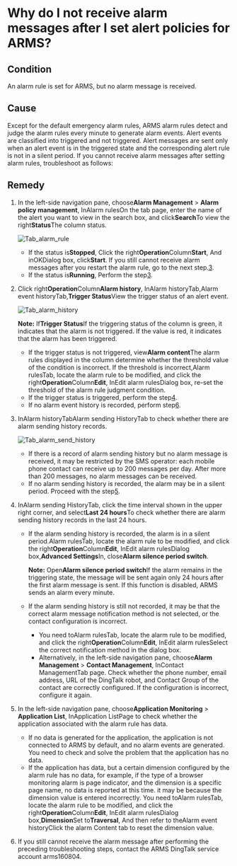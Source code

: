# Why do I not receive alarm messages after I set alert policies for ARMS?

## Condition

An alarm rule is set for ARMS, but no alarm message is received.

## Cause

Except for the default emergency alarm rules, ARMS alarm rules detect and judge the alarm rules every minute to generate alarm events. Alert events are classified into triggered and not triggered. Alert messages are sent only when an alert event is in the triggered state and the corresponding alert rule is not in a silent period. If you cannot receive alarm messages after setting alarm rules, troubleshoot as follows:

## Remedy

1.  In the left-side navigation pane, choose**Alarm Management** \> **Alarm policy management**, InAlarm rulesOn the tab page, enter the name of the alert you want to view in the search box, and click**Search**To view the right**Status**The column status.

    ![Tab_alarm_rule](../images/p81473.png)

    -   If the status is**Stopped**, Click the right**Operation**Column**Start**, And inOKDialog box, click**Start**. If you still cannot receive alarm messages after you restart the alarm rule, go to the next step.[3](#step_aaw_2q7_f27).
    -   If the status is**Running**, Perform the step[3](#step_aaw_2q7_f27).
2.  Click right**Operation**Column**Alarm history**, InAlarm historyTab,Alarm event historyTab,**Trigger Status**View the trigger status of an alert event.

    ![Tab_alarm_history](../images/p81476.png)

    **Note:** If**Trigger Status**If the triggering status of the column is green, it indicates that the alarm is not triggered. If the value is red, it indicates that the alarm has been triggered.

    -   If the trigger status is not triggered, view**Alarm content**The alarm rules displayed in the column determine whether the threshold value of the condition is incorrect. If the threshold is incorrect,Alarm rulesTab, locate the alarm rule to be modified, and click the right**Operation**Column**Edit**, InEdit alarm rulesDialog box, re-set the threshold of the alarm rule judgment condition.
    -   If the trigger status is triggered, perform the step[4](#step_ppz_b91_d1f).
    -   If no alarm event history is recorded, perform step[6](#step_dvb_363_m10).
3.  InAlarm historyTabAlarm sending HistoryTab to check whether there are alarm sending history records.

    ![Tab_alarm_send_history](../images/p81477.png)

    -   If there is a record of alarm sending history but no alarm message is received, it may be restricted by the SMS operator: each mobile phone contact can receive up to 200 messages per day. After more than 200 messages, no alarm messages can be received.
    -   If no alarm sending history is recorded, the alarm may be in a silent period. Proceed with the step[5](#step_dql_in0_dfx).
4.  InAlarm sending HistoryTab, click the time interval shown in the upper right corner, and select**Last 24 hours**To check whether there are alarm sending history records in the last 24 hours.

    -   If the alarm sending history is recorded, the alarm is in a silent period.Alarm rulesTab, locate the alarm rule to be modified, and click the right**Operation**Column**Edit**, InEdit alarm rulesDialog box,**Advanced Settings**In, close**Alarm silence period switch**.

        **Note:** Open**Alarm silence period switch**If the alarm remains in the triggering state, the message will be sent again only 24 hours after the first alarm message is sent. If this function is disabled, ARMS sends an alarm every minute.

    -   If the alarm sending history is still not recorded, it may be that the correct alarm message notification method is not selected, or the contact configuration is incorrect.
        -   You need toAlarm rulesTab, locate the alarm rule to be modified, and click the right**Operation**Column**Edit**, InEdit alarm rulesSelect the correct notification method in the dialog box.
        -   Alternatively, in the left-side navigation pane, choose**Alarm Management** \> **Contact Management**, InContact ManagementTab page. Check whether the phone number, email address, URL of the DingTalk robot, and Contact Group of the contact are correctly configured. If the configuration is incorrect, configure it again.
5.  In the left-side navigation pane, choose**Application Monitoring** \> **Application List**, InApplication ListPage to check whether the application associated with the alarm rule has data.

    -   If no data is generated for the application, the application is not connected to ARMS by default, and no alarm events are generated. You need to check and solve the problem that the application has no data.
    -   If the application has data, but a certain dimension configured by the alarm rule has no data, for example, if the type of a browser monitoring alarm is page indicator, and the dimension is a specific page name, no data is reported at this time. it may be because the dimension value is entered incorrectly. You need toAlarm rulesTab, locate the alarm rule to be modified, and click the right**Operation**Column**Edit**, InEdit alarm rulesDialog box,**Dimension**Set to**Traversal**, And then refer to theAlarm event historyClick the alarm Content tab to reset the dimension value.
6.  If you still cannot receive the alarm message after performing the preceding troubleshooting steps, contact the ARMS DingTalk service account arms160804.


